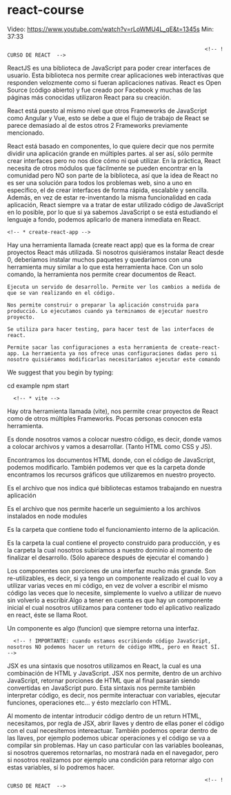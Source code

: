 # react-course

Video: https://www.youtube.com/watch?v=rLoWMU4L_qE&t=1345s
Min: 37:33

                                                                    <!-- ! CURSO DE REACT  -->

<!-- * Definición -->

ReactJS es una biblioteca de JavaScript para poder crear interfaces de usuario. Esta biblioteca nos permite crear aplicaciones web interactivas que responden velozmente
como si fueran aplicaciones nativas. React es Open Source (código abierto) y fue creado por Facebook y muchas de las páginas más conocidas utilizaron React para
su creación.

React está puesto al mismo nivel que otros Frameworks de JavaScript como Angular y Vue, esto se debe a que el flujo de trabajo de React se parece demasiado al de estos otros 2 Frameworks previamente mencionado.

React está basado en componentes, lo que quiere decir que nos permite dividir una aplicación grande en múltiples partes. <!--! "ES UNA BIBLIOTECA, NO ES UN FRAMEWORK", -->
al ser así, sólo permite crear interfaces pero no nos dice cómo ni qué utilizar. En la práctica, React necesita de otros módulos que fácilmente se pueden encontrar 
en la comunidad pero NO son parte de la biblioteca, así que la idea de React no es ser una solución para todos los problemas web, sino a uno en específico, el de crear
interfaces de forma rápida, escalable y sencilla. Además, en vez de estar re-inventando la misma funcionalidad en cada aplicación, React siempre va a tratar de estar utilizado código de JavaScript en lo posible, por lo que si ya sabemos JavaScript o se está estudiando el lenguaje a fondo, podemos aplicarlo de manera inmediata
en React.


<!-- * Requerimientos de Implementación  -->

<!--? Necesitamos tener instalado (NodeJs). -->
<!--? Necesitamos tener un editor de código. Preferiblemente (VScode). -->


<!-- ! - - - - - - - - - - - - - - - - - - - - - - - - - - - - - - - - - - - - - - - - - - - - - - - - - - - - - - - - - - - - - - - - - - - - - - - - - - - - - - - - -->

<!-- * Comandos  -->

  <!-- ! Instalación -->

    <!-- * create-react-app -->

Hay una herramienta llamada (create react app) que es la forma de crear proyectos React más utilizada. Si nosotros quisiéramos instalar React desde 0, deberíamos instalar 
muchos paquetes y quedaríamos con una herramienta muy similar a lo que esta herramienta hace. Con un solo comando, la herramienta nos permite crear documentos de React.
<!-- ? Comando: (npx create-react-app nombre_proyecto). -->

<!-- ? Tips de finalización de ejecución de este comando -->

  <!-- ! npm start -->
    Ejecuta un servido de desarrollo. Permite ver los cambios a medida de que se van realizando en el código.

  <!-- ! npm run build -->
    Nos permite construir o preparar la aplicación construida para producció. Lo ejecutamos cuando ya terminamos de ejecutar nuestro proyecto.

  <!-- ! npm test -->
    Se utiliza para hacer testing, para hacer test de las interfaces de react.

  <!-- ! npm run eject -->
    Permite sacar las configuraciones a esta herramienta de create-react-app. La herramienta ya nos ofrece unas configuraciones dadas pero si nosotro quisiéramos modificarlas necesitaríamos ejecutar este comando

We suggest that you begin by typing:

  cd example <!-- * Entrar en el directorio del proyecto -->
  npm start <!-- * Compilamos y lanzamos localmente el aplicativo -->

<!-- ! - - - - - - - - - - - - - - - - - - - - - - - - - - - - - - - - - - - - - - - - - - - - - - - - - - - - - - - - - - - - - - - - - - - - - - - - - - - - - - - - -->

<!-- * Comandos  -->

  <!-- ! Instalación -->

      <!-- * vite -->

Hay otra herramienta llamada (vite), nos permite crear proyectos de React como de otros múltiples Frameworks. Pocas personas conocen esta herramienta.
<!-- * Pasos para la instalación -->
<!-- ? (npm create vite@latest my-react-app -- --template react) -->
<!-- ? Ingresamos al directorio generado con el comando anterior -->
<!-- ? (npm install) -->
<!-- ? Corremos (npm run dev) para compilar y correr el template que nos ofrece la instalación por defecto -->

<!-- ! - - - - - - - - - - - - - - - - - - - - - - - - - - - - - - - - - - - - - - - - - - - - - - - - - - - - - - - - - - - - - - - - - - - - - - - - - - - - - - - - -->

<!-- * Estructura del Proyecto -->

<!-- ? Carpeta: (src) -->
Es donde nosotros vamos a colocar nuestro código, es decir, donde vamos a colocar archivos y vamos a desarrollar. (Tanto HTML como CSS y JS).

<!-- ? Carpeta: (puclic) -->
Encontramos los documentos HTML donde, con el código de JavaScript, podemos modificarlo.
También podemos ver que es la carpeta donde encontramos los recursos gráficos que utilizaremos en nuestro proyecto.

<!-- ? Archivo: (package.json) -->
Es el archivo que nos indica qué bibliotecas estamos trabajando en nuestra aplicación

<!-- ? Archivo: (package-lock.json) -->
Es el archivo que nos permite hacerle un seguimiento a los archivos instalados en node modules

<!-- ? Carpeta: (node_modules) -->
Es la carpeta que contiene todo el funcionamiento interno de la aplicación.

<!-- ! Carpeta: (build) -->
Es la carpeta la cual contiene el proyecto construido para producción, y es la carpeta la cual nosotros subiríamos a nuestro dominio al momento de finalizar 
el desarrollo. (Sólo aparece después de ejecutar el comando <!-- ? npm run build -->)

<!-- ! - - - - - - - - - - - - - - - - - - - - - - - - - - - - - - - - - - - - - - - - - - - - - - - - - - - - - - - - - - - - - - - - - - - - - - - - - - - - - - - - -->

<!-- * ¿Qué es un componente? -->
Los componentes son porciones de una interfaz mucho más grande. Son re-utilizables, es decir, si ya tengo un componente realizado el cual lo voy a utilizar varias
veces en mi código, en vez de volver a escribir el mismo código las veces que lo necesite, simplemente lo vuelvo a utilizar de nuevo sin volverlo a escribir.Algo a 
tener en cuenta es que hay un componente inicial el cual nosotros utilizamos para contener todo el aplicativo realizado en react, éste se llama Root.

Un componente es algo (funcion) que siempre retorna una interfaz.

  <!-- ! REGLA: Siempre que necesitemos crear componentes, debemos saber que deben ir contenidos por un componente general, es decir, si estamos creando -->  
  <!-- ! componentes, deben ir dentro de un contenedor HTML. -->  

      <!-- ! IMPORTANTE: cuando estamos escribiendo código JavaScript, nosotros NO podemos hacer un return de código HTML, pero en React SÍ. -->

<!-- ! - - - - - - - - - - - - - - - - - - - - - - - - - - - - - - - - - - - - - - - - - - - - - - - - - - - - - - - - - - - - - - - - - - - - - - - - - - - - - - - - -->

<!-- * ¿Qué es JSX? -->
JSX es una sintaxis que nosotros utilizamos en React, la cual es una combinación de HTML y JavaScript. JSX nos permite, dentro de un archivo JavaScript, retornar
porciones de HTML que al final pasarán siendo convertidas en JavaScript puro. Esta sintaxis nos permite también interpretar código, es decir, nos permite interactuar con variables, ejecutar funciones, operaciones etc... y ésto mezclarlo con HTML.

Al momento de intentar introducir código dentro de un return HTML, necesitamos, por regla de JSX, abrir llaves y dentro de ellas poner el código con el cual necesitemos
intereactuar. También podemos operar dentro de las llaves, por ejemplo podemos ubicar operaciones y el código se va a compilar sin problemas. Hay un caso particular con las variables booleanas, si nosotros queremos retornarlas, no mostrará nada en el navegador, pero si nosotros realizamos por ejemplo una condición para retornar algo con estas variables, sí lo podremos hacer.

                                                                    <!-- ! CURSO DE REACT  -->